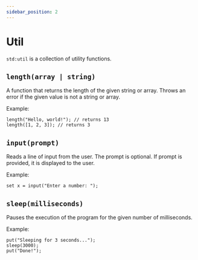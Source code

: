 ```yaml
---
sidebar_position: 2
---
```


# Util

`std:util` is a collection of utility functions.

## `length(array | string)`

A function that returns the length of the given string or array.
Throws an error if the given value is not a string or array.

Example:

```etrl
length("Hello, world!"); // returns 13
length([1, 2, 3]); // returns 3
```

## `input(prompt)`

Reads a line of input from the user. The prompt is optional.
If prompt is provided, it is displayed to the user.

Example:

```etrl
set x = input("Enter a number: ");
```

## `sleep(milliseconds)`

Pauses the execution of the program for the given number of milliseconds.

Example:

```etrl
put("Sleeping for 3 seconds...");
sleep(3000);
put("Done!");
```